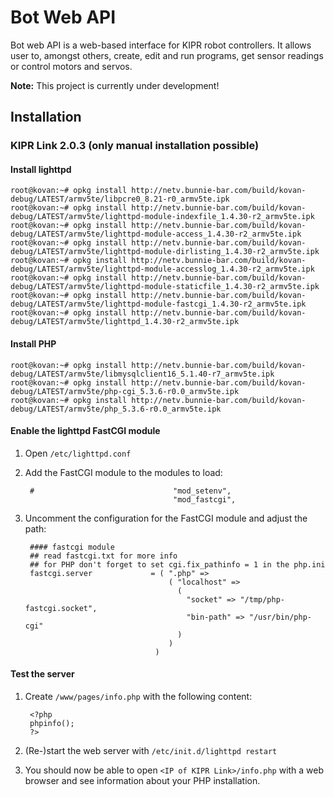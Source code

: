 Bot Web API
===========

Bot web API is a web-based interface for KIPR robot controllers. It allows user to, amongst others, create, edit and run programs, get sensor readings or control motors and servos.

**Note:** This project is currently under development!

Installation
------------

### KIPR Link 2.0.3 (only manual installation possible)

#### Install lighttpd

```Shell
root@kovan:~# opkg install http://netv.bunnie-bar.com/build/kovan-debug/LATEST/armv5te/libpcre0_8.21-r0_armv5te.ipk
root@kovan:~# opkg install http://netv.bunnie-bar.com/build/kovan-debug/LATEST/armv5te/lighttpd-module-indexfile_1.4.30-r2_armv5te.ipk
root@kovan:~# opkg install http://netv.bunnie-bar.com/build/kovan-debug/LATEST/armv5te/lighttpd-module-access_1.4.30-r2_armv5te.ipk
root@kovan:~# opkg install http://netv.bunnie-bar.com/build/kovan-debug/LATEST/armv5te/lighttpd-module-dirlisting_1.4.30-r2_armv5te.ipk
root@kovan:~# opkg install http://netv.bunnie-bar.com/build/kovan-debug/LATEST/armv5te/lighttpd-module-accesslog_1.4.30-r2_armv5te.ipk
root@kovan:~# opkg install http://netv.bunnie-bar.com/build/kovan-debug/LATEST/armv5te/lighttpd-module-staticfile_1.4.30-r2_armv5te.ipk
root@kovan:~# opkg install http://netv.bunnie-bar.com/build/kovan-debug/LATEST/armv5te/lighttpd-module-fastcgi_1.4.30-r2_armv5te.ipk
root@kovan:~# opkg install http://netv.bunnie-bar.com/build/kovan-debug/LATEST/armv5te/lighttpd_1.4.30-r2_armv5te.ipk
```

#### Install PHP
```Shell
root@kovan:~# opkg install http://netv.bunnie-bar.com/build/kovan-debug/LATEST/armv5te/libmysqlclient16_5.1.40-r7_armv5te.ipk
root@kovan:~# opkg install http://netv.bunnie-bar.com/build/kovan-debug/LATEST/armv5te/php-cgi_5.3.6-r0.0_armv5te.ipk
root@kovan:~# opkg install http://netv.bunnie-bar.com/build/kovan-debug/LATEST/armv5te/php_5.3.6-r0.0_armv5te.ipk
```

#### Enable the lighttpd FastCGI module
1. Open `/etc/lighttpd.conf`
2. Add the FastCGI module to the modules to load:

        #                               "mod_setenv",                                  
                                        "mod_fastcgi",  
3. Uncomment the configuration for the FastCGI module and adjust the path:

        #### fastcgi module                                                
        ## read fastcgi.txt for more info                          
        ## for PHP don't forget to set cgi.fix_pathinfo = 1 in the php.ini
        fastcgi.server             = ( ".php" =>                                     
                                       ( "localhost" =>   
                                         (                
                                           "socket" => "/tmp/php-fastcgi.socket",
                                           "bin-path" => "/usr/bin/php-cgi"
                                         )                             
                                       )                               
                                    )

#### Test the server
1. Create `/www/pages/info.php` with the following content:

        <?php
        phpinfo();
        ?>
2. (Re-)start the web server with `/etc/init.d/lighttpd restart`
3. You should now be able to open `<IP of KIPR Link>/info.php` with a web browser and see information about your PHP installation.
